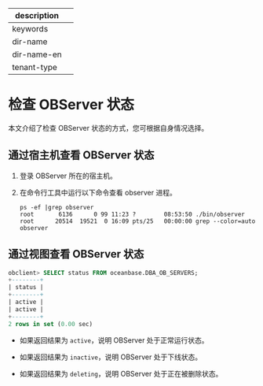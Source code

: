 |description||
|---|---|
|keywords||
|dir-name||
|dir-name-en||
|tenant-type||

# 检查 OBServer 状态

本文介绍了检查 OBServer 状态的方式，您可根据自身情况选择。

## 通过宿主机查看 OBServer 状态

1. 登录 OBServer 所在的宿主机。

2. 在命令行工具中运行以下命令查看 observer 进程。

   ```shell
   ps -ef |grep observer
   root       6136      0 99 11:23 ?        08:53:50 ./bin/observer
   root      20514  19521  0 16:09 pts/25   00:00:00 grep --color=auto observer
   ```

## 通过视图查看 OBServer 状态

```sql
obclient> SELECT status FROM oceanbase.DBA_OB_SERVERS;
+--------+
| status |
+--------+
| active |
| active |
+--------+
2 rows in set (0.00 sec)
```

* 如果返回结果为 `active`，说明 OBServer 处于正常运行状态。

* 如果返回结果为 `inactive`，说明 OBServer 处于下线状态。

* 如果返回结果为 `deleting`，说明 OBServer 处于正在被删除状态。
